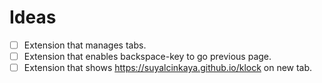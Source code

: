 # Ideas

- [ ] Extension that manages tabs.
- [ ] Extension that enables backspace-key to go previous page.
- [ ] Extension that shows https://suyalcinkaya.github.io/klock on new tab.
